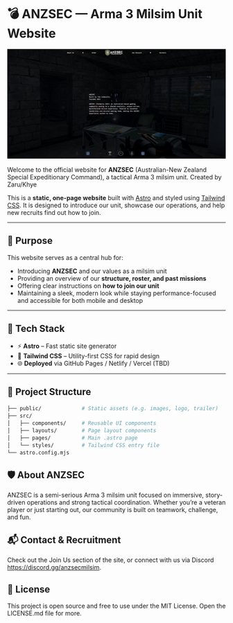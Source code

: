 # 💣 ANZSEC — Arma 3 Milsim Unit Website

![Website Demo](public/Screenshot.PNG)

Welcome to the official website for **ANZSEC** (Australian-New Zealand Special Expeditionary Command), a tactical Arma 3 milsim unit. Created by Zaru/Khye

This is a **static, one-page website** built with [Astro](https://astro.build/) and styled using [Tailwind CSS](https://tailwindcss.com/). It is designed to introduce our unit, showcase our operations, and help new recruits find out how to join.

---

## 🎯 Purpose

This website serves as a central hub for:

- Introducing **ANZSEC** and our values as a milsim unit
- Providing an overview of our **structure, roster, and past missions**
- Offering clear instructions on **how to join our unit**
- Maintaining a sleek, modern look while staying performance-focused and accessible for both mobile and desktop

---

## 📐 Tech Stack

- ⚡️ **Astro** – Fast static site generator
- 🎨 **Tailwind CSS** – Utility-first CSS for rapid design
- 🌐 **Deployed** via GitHub Pages / Netlify / Vercel (TBD)

---

## 📂 Project Structure

```bash
├── public/             # Static assets (e.g. images, logo, trailer)
├── src/
│   ├── components/     # Reusable UI components
│   ├── layouts/        # Page layout components
│   ├── pages/          # Main .astro page
│   └── styles/         # Tailwind CSS entry file
└── astro.config.mjs
```

## 🛡 About ANZSEC

ANZSEC is a semi-serious Arma 3 milsim unit focused on immersive, story-driven operations and strong tactical coordination. Whether you’re a veteran player or just starting out, our community is built on teamwork, challenge, and fun.

## 📬 Contact & Recruitment

Check out the Join Us section of the site, or connect with us via Discord https://discord.gg/anzsecmilsim.

## 🔗 License

This project is open source and free to use under the MIT License. Open the LICENSE.md file for more.